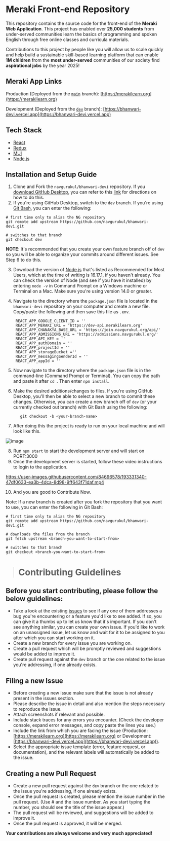 # Meraki Front-end Repository

This repository contains the source code for the front-end of the __Meraki Web Application__. This project has enabled over **25,000 students** from under-served communities learn the basics of programming and spoken English through free online classes and curricula materials. 

Contributions to this project by people like you will allow us to scale quickly and help build a sustainable skill-based learning platform that can enable **1M children** from the **most under-served** communities of our society find **aspirational jobs** by the year 2025!

## Meraki App Links

Production (Deployed from the [`main`](https://github.com/navgurukul/bhanwari-devi) branch): [https://merakilearn.org](https://merakilearn.org)

Development (Deployed from the [`dev`](https://github.com/navgurukul/bhanwari-devi/tree/dev) branch): [https://bhanwari-devi.vercel.app](https://bhanwari-devi.vercel.app)

## Tech Stack

- [React](https://reactjs.org/)
- [Redux](https://redux.js.org/)
- [MUI](https://mui.com/)
- [Node.js](https://nodejs.org/)

## Installation and Setup Guide

1. Clone and Fork the `navgurukul/bhanwari-devi` repository. If you [download GitHub Desktop](https://desktop.github.com), you can refer to this [link](https://docs.github.com/en/desktop/contributing-and-collaborating-using-github-desktop/adding-and-cloning-repositories/cloning-and-forking-repositories-from-github-desktop) for directions on how to do this.
2. If you're using GitHub Desktop, switch to the `dev` branch. If you're using [Git Bash](https://git-scm.com/downloads), you can enter the following:
```
# first time only to alias the NG repository
git remote add upstream https://github.com/navgurukul/bhanwari-devi.git

# switches to that branch
git checkout dev
```
  **NOTE**: It's recommended that you create your own feature branch off of `dev` so you will be able to organize your commits around different issues. See Step 6 to do this.

3. Download the version of [Node.js](https://nodejs.org/) that's listed as Recommended for Most Users, which at the time of writing is 16.17.1, if you haven't already. You can check the version of Node (and see if you have it installed) by entering `node -v` in Command Prompt on a Windows machine or Terminal on a Mac. Make sure you're using version 14.0 or greater.
4. Navigate to the directory where the `package.json` file is located in the `bhanwari-devi` repository on your computer and create a new file. Copy/paste the following and then save this file as `.env`.

   ```.env
    REACT_APP_GOOGLE_CLIENT_ID = ''
    REACT_APP_MERAKI_URL = 'https://dev-api.merakilearn.org'
    REACT_APP_CHANAKYA_BASE_URL = 'https://join.navgurukul.org/api/'
    REACT_APP_ADMISSIONS_URL = 'https://admissions.navgurukul.org/'
    REACT_APP_API_KEY = ''
    REACT_APP_authDomain = ''
    REACT_APP_projectId = ''
    REACT_APP_storageBucket =''
    REACT_APP_messagingSenderId = ''
    REACT_APP_appId = ''
   ```
5. Now navigate to the directory where the `package.json` file is in the command-line (Command Prompt or Terminal). You can copy the path and paste it after `cd `. Then enter `npm install`. 
6. Make the desired additions/changes to files. If you're using GitHub Desktop, you'll then be able to select a new branch to commit these changes. Otherwise, you can create a new branch off of `dev` (or your currently checked out branch) with Git Bash using the following:
   ```git
      git checkout -b <your-branch-name>
   ```
7. After doing this the project is ready to run on your local machine and will look like this.

![image](https://user-images.githubusercontent.com/84696578/193329990-e134e4cf-dc44-4258-83b3-811e9ed55656.png)

8. Run `npm start` to start the development server and will start on PORT:3000
9. Once the development server is started, follow these video instructions to login to the application.


https://user-images.githubusercontent.com/84696578/193331340-47df0633-ea3b-4dca-8d98-9ff643f71daf.mp4

10. And you are good to Contribute Now.

Note: If a new branch is created after you fork the repository that you want to use, you can enter the following in Git Bash:
```
# first time only to alias the NG repository
git remote add upstream https://github.com/navgurukul/bhanwari-devi.git

# downloads the files from the branch 
git fetch upstream <branch-you-want-to-start-from>

# switches to that branch
git checkout <branch-you-want-to-start-from>
```

> # Contributing Guidelines

## Before you start contributing, please follow the below guidelines:

- Take a look at the existing [issues](https://github.com/navgurukul/bhanwari-devi/issues) to see if any one of them addresses a bug you're encountering or a feature you'd like to see added. If so, you can give it a thumbs up to let us know that it's important. If you don't see anything similar, you can create your own issue. If you'd like to work on an unassigned issue, let us know and wait for it to be assigned to you after which you can start working on it.
- Create a new branch for every issue you are working on.
- Create a pull request which will be promptly reviewed and suggestions would be added to improve it.
- Create pull request against the `dev` branch or the one related to the issue you're addressing, if one already exists.

## Filing a new Issue

- Before creating a new issue make sure that the issue is not already present in the issues section.
- Please describe the issue in detail and also mention the steps necessary to reproduce the issue.
- Attach screenshots if relevant and possible.
- Include stack traces for any errors you encounter. (Check the developer console, expand error messages, and copy paste the lines you see.)
- Include the link from which you are facing the issue (Production: [https://merakilearn.org](https://merakilearn.org) or Development: [https://bhanwari-devi.vercel.app](https://bhanwari-devi.vercel.app)).
- Select the appropriate issue template (error, feature request, or documentation), and the relevant labels will automatically be added to the issue.

## Creating a new Pull Request

- Create a new pull request against the `dev` branch or the one related to the issue you're addressing, if one already exists.
- Once the pull request is created, please mention the issue number in the pull request. (Use # and the issue number. As you start typing the number, you should see the title of the issue appear.)
- The pull request will be reviewed, and suggestions will be added to improve it.
- Once the pull request is approved, it will be merged.

**Your contributions are always welcome and very much appreciated!**
